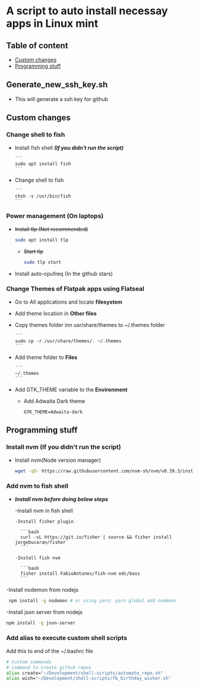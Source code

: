 # A script to auto install necessay apps in Linux mint

## Table of content

* [Custom changes](#custom-changes)
* [Programming stuff](#programming-stuff)

## Generate_new_ssh_key.sh

* This will generate a ssh key for github

## Custom changes

### Change shell to fish
  
* Install fish shell ***(If you didn't run the script)***

      ```
      sudo apt install fish
      ```

* Change shell to fish

      ```
      chsh -s /usr/bin/fish
      ```

### Power management (On laptops)
  
* ~~Install tlp (Not recommended)~~

    ```bash
    sudo apt install tlp
    ```
  
  * ~~Start tlp~~

      ```bash
      sudo tlp start
      ```

* Install auto-cpufreq  (In the github stars)

### Change Themes of Flatpak apps using Flatseal

* Go to All applications and locate **filesystem**

* Add theme location in **Other files**

* Copy themes folder inn usr/share/themes to ~/.themes folder

      ```
      sudo cp -r /usr/share/themes/. ~/.themes
      ```

* Add theme folder to **Files**

      ```
      ~/.themes
      ```

* Add GTK_THEME variable to the **Environment**

  * Add Adwaita Dark theme

      ```
      GTK_THEME=Adwaita-dark
      ```

## Programming stuff

### Install nvm (If you didn't run the script)

* Install nvm(Node version manager)

  ```bash
  wget -qO- https://raw.githubusercontent.com/nvm-sh/nvm/v0.39.3/install.sh | bash  
  ```

### Add nvm to fish shell

* ***Install nvm before doing below steps***

    -Install nvm in fish shell

      -Install fisher plugin

        ```bash
        curl -sL https://git.io/fisher | source && fisher install jorgebucaran/fisher
        ```

      -Install fish nvm

        ```bash
        fisher install FabioAntunes/fish-nvm edc/bass
        ```

-Install nodemon from nodejs

  ```bash
   npm install -g nodemon # or using yarn: yarn global add nodemon
   ```

 -Install json server from nodejs

   ```bash
   npm install -g json-server
   ```

### Add alias to execute custom shell scripts

   Add this to end of the ~/.bashrc file

   ```bash
   # Custom commands
   # command to create github repos
   alias create="~/Development/shell-scripts/automate_repo.sh"
   alias wish="~/Development/shell-scripts/fb_birthday_wisher.sh"
   ```
